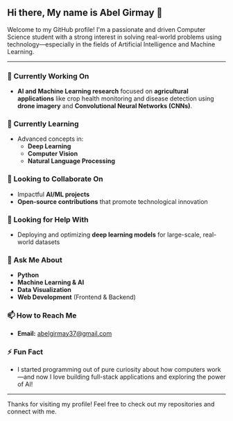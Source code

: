 ## Hi there, My name is Abel Girmay 👋

Welcome to my GitHub profile! I'm a passionate and driven Computer Science student with a strong interest in solving real-world problems using technology—especially in the fields of Artificial Intelligence and Machine Learning.

---

### 🔭 Currently Working On
- **AI and Machine Learning research** focused on **agricultural applications** like crop health monitoring and disease detection using **drone imagery** and **Convolutional Neural Networks (CNNs)**.

### 🌱 Currently Learning
- Advanced concepts in:
  - **Deep Learning**
  - **Computer Vision**
  - **Natural Language Processing**

### 👯 Looking to Collaborate On
- Impactful **AI/ML projects**
- **Open-source contributions** that promote technological innovation

### 🤔 Looking for Help With
- Deploying and optimizing **deep learning models** for large-scale, real-world datasets

### 💬 Ask Me About
- **Python**
- **Machine Learning & AI**
- **Data Visualization**
- **Web Development** (Frontend & Backend)

### 📫 How to Reach Me
- **Email:** [abelgirmay37@gmail.com](mailto:abelgirmay37@gmail.com)

### ⚡ Fun Fact
- I started programming out of pure curiosity about how computers work—and now I love building full-stack applications and exploring the power of AI!

---

Thanks for visiting my profile! Feel free to check out my repositories and connect with me.

